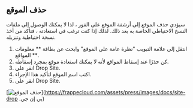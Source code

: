 ## حذف الموقع

سيؤدي حذف الموقع إلى أرشفة الموقع على الفور ، لذا لا يمكنك الوصول إلى ملفات النسخ الاحتياطي الخاصة به بعد ذلك. لذلك إذا كنت ترغب في استعادته ، فتأكد من أخذ نسخة احتياطية وتنزيله.

1. انتقل إلى علامة التبويب "نظرة عامة على الموقع" وابحث عن بطاقة ** معلومات المواقع **.
2. كن حذرًا عند إسقاط المواقع لأنه لا يمكنك استعادة موقع بمجرد إسقاطه.
3. انقر على Drop Site.
4. اكتب اسم الموقع لتأكيد هذا الإجراء.
5. انقر على Drop Site.

[![حذف الموقع](https://frappecloud.com/assets/press/images/docs/site-drop.png)](https://frappecloud.com/assets/press/images/docs/site-drop .بي إن جي)